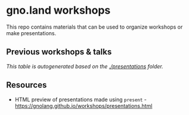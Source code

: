 # gno.land workshops

This repo contains materials that can be used to organize workshops or make 
presentations.

## Previous workshops & talks

[embedmd]:# (scripts/table.md)

_This table is autogenerated based on the [./presentations](./presentations) folder._

## Resources

* HTML preview of presentations made using `present` - https://gnolang.github.io/workshops/presentations.html
